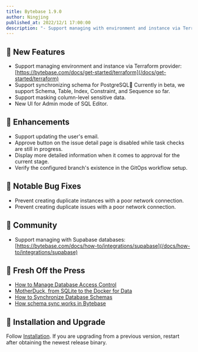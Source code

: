 ```yaml
---
title: Bytebase 1.9.0
author: Ningjing
published_at: 2022/12/1 17:00:00
description: "- Support managing with environment and instance via Terraform provider. - Support synchronizing schema for PostgreSQL. - Support masking column-level sensitive data. - New UI for Admin mode of SQL Editor."
---
```


## 🚀 New Features

- Support managing environment and instance via Terraform provider: [https://bytebase.com/docs/get-started/terraform](/docs/get-started/terraform)
- Support synchronizing schema for PostgreSQL🐘 Currently in beta, we support Schema, Table, Index, Constraint, and Sequence so far.
- Support masking column-level sensitive data.
- New UI for Admin mode of SQL Editor.

## 🎄 Enhancements

- Support updating the user's email.
- Approve button on the issue detail page is disabled while task checks are still in progress.
- Display more detailed information when it comes to approval for the current stage.
- Verify the configured branch's existence in the GitOps workflow setup.

## 🐞 Notable Bug Fixes

- Prevent creating duplicate instances with a poor network connection.
- Prevent creating duplicate issues with a poor network connection.

## 🎠 Community

- Support managing with Supabase databases: [https://bytebase.com/docs/how-to/integrations/supabase](/docs/how-to/integrations/supabase)

## 📰 Fresh Off the Press

- [How to Manage Database Access Control](/blog/how-to-manage-database-access-control)
- [MotherDuck, from SQLite to the Docker for Data](/blog/motherduck-from-sqlite-to-the-docker-for-data)
- [How to Synchronize Database Schemas](/blog/how-to-synchronize-database-schemas)
- [How schema sync works in Bytebase](/blog/how-schema-sync-work)

## 📕 Installation and Upgrade

Follow [Installation](/docs/get-started/install/overview). If you are upgrading from a previous version, restart after obtaining the newest release binary.
